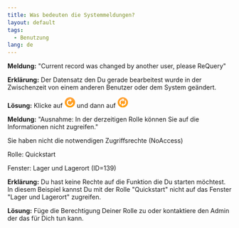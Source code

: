 ```yaml
---
title: Was bedeuten die Systemmeldungen?
layout: default
tags:
  - Benutzung
lang: de
---
```



**Meldung:** "Current record was changed by another user, please ReQuery"


   **Erklärung:** Der Datensatz den Du gerade bearbeitest wurde in der Zwischenzeit von einem anderen Benutzer oder dem System geändert.
   
   **Lösung:** Klicke auf ![img](../images/icons/Reset24.png) und dann auf ![img](../images/icons/Refresh24.png)
   


   
**Meldung:** "Ausnahme: In der derzeitigen Rolle können Sie auf die Informationen nicht zugreifen."

 Sie haben nicht die notwendigen Zugriffsrechte (NoAccess) 
 
 Rolle: Quickstart 
 
 Fenster: Lager und Lagerort (ID=139)
 
   **Erklärung:** Du hast keine Rechte auf die Funktion die Du starten möchtest. In diesem Beispiel kannst Du mit der Rolle "Quickstart" nicht auf das Fenster "Lager und Lagerort" zugreifen.
   
   **Lösung:** Füge die Berechtigung Deiner Rolle zu oder kontaktiere den Admin der das für Dich tun kann.

